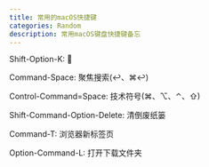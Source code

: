 ```yaml
---
title: 常用的macOS快捷键
categories: Random
description: 常用macOS键盘快捷键备忘
---
```


Shift-Option-K:     

Command-Space:      聚焦搜索(↩︎、⌘↩︎)

Control-Command=Space:      技术符号(⌘、⌥、⌃、⇧)

Shift-Command-Option-Delete:        清倒废纸篓

Command-T:      浏览器新标签页

Option-Command-L:        打开下载文件夹


